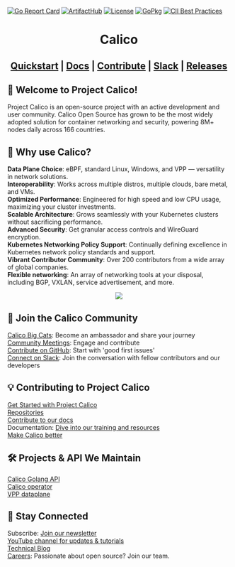 [![Go Report Card](https://goreportcard.com/badge/github.com/projectcalico/calico)](https://goreportcard.com/report/github.com/projectcalico/calico)
[![ArtifactHub](https://img.shields.io/endpoint?url=https://artifacthub.io/badge/repository/tigera-operator)](https://artifacthub.io/packages/helm/projectcalico/tigera-operator)
[![License](https://img.shields.io/badge/license-Apache-blue.svg)](calico/LICENSE)
[![GoPkg](https://pkg.go.dev/badge/k8s.io/kubernetes.svg)](https://pkg.go.dev/github.com/projectcalico/api)
[![CII Best Practices](https://bestpractices.coreinfrastructure.org/projects/6064/badge)](https://bestpractices.coreinfrastructure.org/projects/6064)

<div align=center>
<h1>Calico</h1>
<h2>
<a href="https://projectcalico.docs.tigera.io/getting-started/kubernetes/quickstart">Quickstart</a> |
<a href="https://projectcalico.docs.tigera.io">Docs</a> |
<a href="CONTRIBUTING.md">Contribute</a> |
<a href="https://slack.projectcalico.org">Slack</a> |
<a href="https://github.com/projectcalico/calico/releases">Releases</a>
</h2>
</div>

## 🐾 Welcome to Project Calico!

Project Calico is an open-source project with an active development and user community. Calico Open Source has grown to be the most widely adopted solution for container networking and security, powering 8M+ nodes daily across 166 countries.

## 🌟 Why use Calico?

**Data Plane Choice**: eBPF, standard Linux, Windows, and VPP — versatility in network solutions.</br>
**Interoperability**: Works across multiple distros, multiple clouds, bare metal, and VMs.</br>
**Optimized Performance**: Engineered for high speed and low CPU usage, maximizing your cluster investments.</br>
**Scalable Architecture**: Grows seamlessly with your Kubernetes clusters without sacrificing performance.</br>
**Advanced Security**: Get granular access controls and WireGuard encryption.</br>
**Kubernetes Networking Policy Support**: Continually defining excellence in Kubernetes network policy standards and support.</br>
**Vibrant Contributor Community**: Over 200 contributors from a wide array of global companies.</br>
**Flexible networking**: An array of networking tools at your disposal, including BGP, VXLAN, service advertisement, and more.</br>

<div align=center>
<img src="https://www.tigera.io/app/uploads/2023/09/Ecosystem_2023_02.svg">
</div>

## 🤝 Join the Calico Community

[Calico Big Cats][big-cats]: Become an ambassador and share your journey</br>
[Community Meetings][community-meetings]: Engage and contribute</br>
[Contribute on GitHub][first-issues]: Start with 'good first issues'</br>
[Connect on Slack][slack]: Join the conversation with fellow contributors and our developers</br>

## 💡 Contributing to Project Calico

[Get Started with Project Calico][get-started]</br>
[Repositories][repos]</br>
[Contribute to our docs][docs-contrib]</br>
Documentation: [Dive into our training and resources][resources]</br>
[Make Calico better][issues]</br>

## 🛠️ Projects & API We Maintain

[Calico Golang API][api]</br>
[Calico operator][operator]</br>
[VPP dataplane][vpp]</br>

## 📢 Stay Connected

Subscribe: [Join our newsletter][news]</br>
[YouTube channel for updates & tutorials][youtube]</br>
[Technical Blog][blog]</br>
[Careers][join]: Passionate about open source? Join our team.</br>

[big-cats]: https://www.tigera.io/project-calico/calico-big-cats-ambassador-program/#meet-calico-big-cats
[community-meetings]: https://calendar.google.com/calendar/u/0/embed?src=tigera.io_uunmavdev5ndovf0hc4frtl0i0@group.calendar.google.com
[first-issues]: https://github.com/projectcalico/calico/labels/good%20first%20issue
[slack]: https://slack.projectcalico.org/
[get-started]: https://docs.tigera.io/calico/latest/about
[repos]: https://github.com/orgs/projectcalico/repositories
[docs-contrib]: https://github.com/projectcalico/calico/blob/master/CONTRIBUTING_DOCS.md
[resources]: https://docs.tigera.io/calico/latest/about/training-resources
[issues]: https://github.com/projectcalico/calico/issues
[api]: https://github.com/projectcalico/api
[operator]: https://github.com/tigera/operator
[vpp]: https://github.com/projectcalico/vpp-dataplane
[news]: https://www.tigera.io/project-calico/#:~:text=Join%20Calico%20Open%20Source%20community%20newsletter
[youtube]: https://www.youtube.com/channel/UCFpTnXDNcBoXI4gqCDmegFA
[blog]: https://www.tigera.io/blog/?_sft_category=technical-blog
[join]: https://www.tigera.io/careers/
